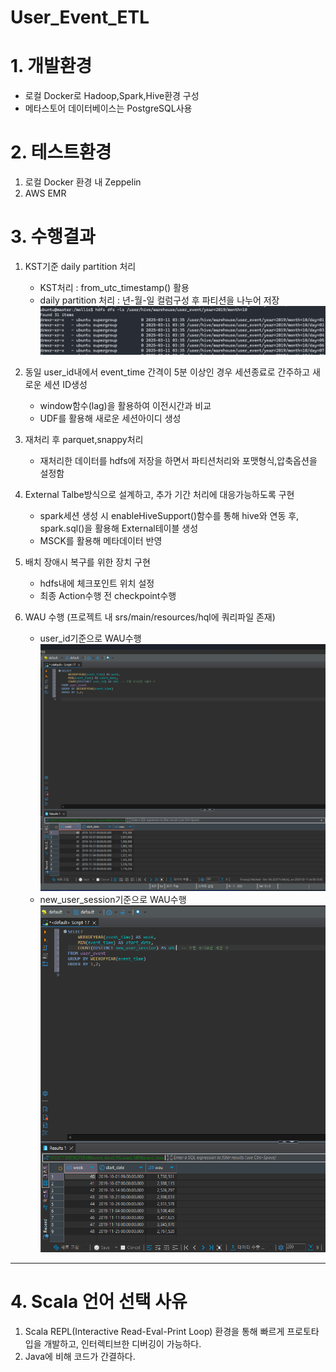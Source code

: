 # User_Event_ETL

# 1. 개발환경
- 로컬 Docker로 Hadoop,Spark,Hive환경 구성
- 메타스토어 데이터베이스는 PostgreSQL사용

# 2. 테스트환경
1) 로컬 Docker 환경 내 Zeppelin
2) AWS EMR

# 3. 수행결과
1. KST기준 daily partition 처리
    - KST처리 : from_utc_timestamp() 활용
    - daily partition 처리 : 년-월-일 컬럼구성 후 파티션을 나누어 저장
    ![alt text](image2.png)

2. 동일 user_id내에서 event_time 간격이 5분 이상인 경우 세션종료로 간주하고 새로운 세션 ID생성
    - window함수(lag)을 활용하여 이전시간과 비교
    - UDF를 활용해 새로운 세션아이디 생성

3. 재처리 후 parquet,snappy처리
    - 재처리한 데이터를 hdfs에 저장을 하면서 파티션처리와 포맷형식,압축옵션을 설정함
4. External Talbe방식으로 설계하고, 추가 기간 처리에 대응가능하도록 구현
    - spark세션 생성 시 enableHiveSupport()함수를 통해 hive와 연동 후,
    spark.sql()을 활용해 External테이블 생성
    - MSCK를 활용해 메타데이터 반영
5. 배치 장애시 복구를 위한 장치 구현
    - hdfs내에 체크포인트 위치 설정
    - 최종 Action수행 전 checkpoint수행
6. WAU 수행 (프로젝트 내 srs/main/resources/hql에 쿼리파일 존재)
    - user_id기준으로 WAU수행
    ![alt text](image.png)
    - new_user_session기준으로 WAU수행
    ![alt text](image-1.png)
---
# 4.  Scala 언어 선택 사유
1. Scala REPL(Interactive Read-Eval-Print Loop) 환경을 통해 빠르게 프로토타입을 개발하고, 인터렉티브한 디버깅이 가능하다.
2. Java에 비해 코드가 간결하다.

